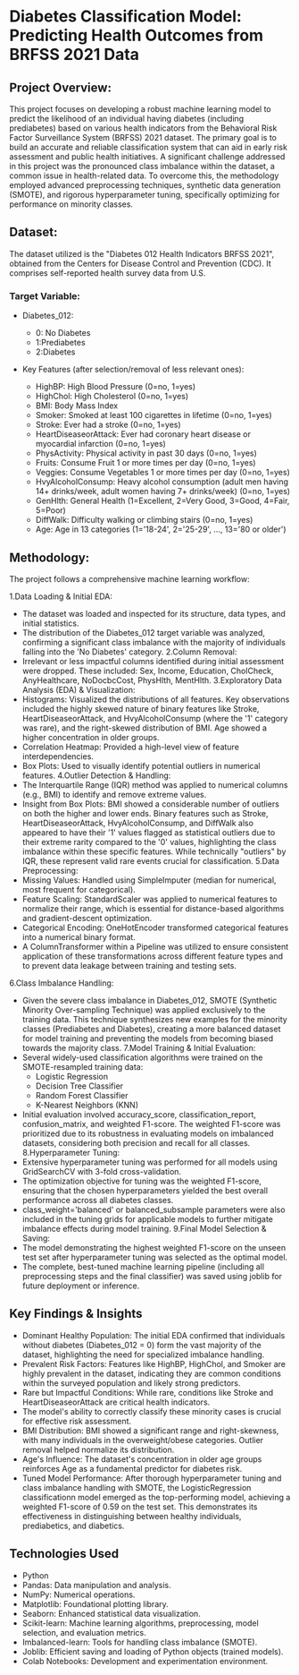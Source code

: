 # Diabetes Classification Model: Predicting Health Outcomes from BRFSS 2021 Data

## Project Overview:

This project focuses on developing a robust machine learning model to predict the likelihood of an individual having diabetes (including prediabetes) based on various health indicators from the Behavioral Risk Factor Surveillance System (BRFSS) 2021 dataset. The primary goal is to build an accurate and reliable classification system that can aid in early risk assessment and public health initiatives.
A significant challenge addressed in this project was the pronounced class imbalance within the dataset, a common issue in health-related data. To overcome this, the methodology employed advanced preprocessing techniques, synthetic data generation (SMOTE), and rigorous hyperparameter tuning, specifically optimizing for performance on minority classes.

## Dataset:

The dataset utilized is the "Diabetes 012 Health Indicators BRFSS 2021", obtained from the Centers for Disease Control and Prevention (CDC). It comprises self-reported health survey data from U.S.

### Target Variable:

* Diabetes_012:
    * 0: No Diabetes
    * 1:Prediabetes
    * 2:Diabetes

* Key Features (after selection/removal of less relevant ones):

    * HighBP: High Blood Pressure (0=no, 1=yes)
    * HighChol: High Cholesterol (0=no, 1=yes)
    * BMI: Body Mass Index
    * Smoker: Smoked at least 100 cigarettes in lifetime (0=no, 1=yes)
    * Stroke: Ever had a stroke (0=no, 1=yes)
    * HeartDiseaseorAttack: Ever had coronary heart disease or myocardial infarction (0=no, 1=yes)
    * PhysActivity: Physical activity in past 30 days (0=no, 1=yes)
    * Fruits: Consume Fruit 1 or more times per day (0=no, 1=yes)
    * Veggies: Consume Vegetables 1 or more times per day (0=no, 1=yes)
    * HvyAlcoholConsump: Heavy alcohol consumption (adult men having 14+ drinks/week, adult women having 7+ drinks/week) (0=no, 1=yes)
    * GenHlth: General Health (1=Excellent, 2=Very Good, 3=Good, 4=Fair, 5=Poor)
    * DiffWalk: Difficulty walking or climbing stairs (0=no, 1=yes)
    * Age: Age in 13 categories (1='18-24', 2='25-29', ..., 13='80 or older')
  
## Methodology:

The project follows a comprehensive machine learning workflow:

1.Data Loading & Initial EDA:
  * The dataset was loaded and inspected for its structure, data types, and initial statistics.
  * The distribution of the Diabetes_012 target variable was analyzed, confirming a significant class imbalance with the majority of individuals falling into the 'No Diabetes' category.
2.Column Removal:
  * Irrelevant or less impactful columns identified during initial assessment were dropped. These included: Sex, Income, Education, CholCheck, AnyHealthcare, NoDocbcCost, PhysHlth, MentHlth.
3.Exploratory Data Analysis (EDA) & Visualization:
  * Histograms: Visualized the distributions of all features. Key observations included the highly skewed nature of binary features like Stroke, HeartDiseaseorAttack, and HvyAlcoholConsump (where the '1' 
     category was rare), and the right-skewed distribution of BMI. Age showed a higher concentration in older groups.
  * Correlation Heatmap: Provided a high-level view of feature interdependencies.
  * Box Plots: Used to visually identify potential outliers in numerical features.
4.Outlier Detection & Handling:
  * The Interquartile Range (IQR) method was applied to numerical columns (e.g., BMI) to identify and remove extreme values.
  * Insight from Box Plots: BMI showed a considerable number of outliers on both the higher and lower ends. Binary features such as Stroke, HeartDiseaseorAttack, HvyAlcoholConsump, and DiffWalk also 
    appeared to have their '1' values flagged as statistical outliers due to their extreme rarity compared to the '0' values, highlighting the class imbalance within these specific features. While 
    technically "outliers" by IQR, these represent valid rare events crucial for classification.
5.Data Preprocessing:
  * Missing Values: Handled using SimpleImputer (median for numerical, most frequent for categorical).
  * Feature Scaling: StandardScaler was applied to numerical features to normalize their range, which is essential for distance-based algorithms and gradient-descent optimization.
  * Categorical Encoding: OneHotEncoder transformed categorical features into a numerical binary format.
  * A ColumnTransformer within a Pipeline was utilized to ensure consistent application of these transformations across different feature types and to prevent data leakage between training and testing 
    sets.

6.Class Imbalance Handling:
  * Given the severe class imbalance in Diabetes_012, SMOTE (Synthetic Minority Over-sampling Technique) was applied exclusively to the training data. This technique synthesizes new examples for the 
   minority classes (Prediabetes and Diabetes), creating a more balanced dataset for model training and preventing the models from becoming biased towards the majority class.
7.Model Training & Initial Evaluation:
  * Several widely-used classification algorithms were trained on the SMOTE-resampled training data:
     * Logistic Regression
     * Decision Tree Classifier
     * Random Forest Classifier
     * K-Nearest Neighbors (KNN)
  * Initial evaluation involved accuracy_score, classification_report, confusion_matrix, and weighted F1-score. The weighted F1-score was prioritized due to its robustness in evaluating models on 
    imbalanced datasets, considering both precision and recall for all classes.
8.Hyperparameter Tuning:
  * Extensive hyperparameter tuning was performed for all models using GridSearchCV with 3-fold cross-validation.
  * The optimization objective for tuning was the weighted F1-score, ensuring that the chosen hyperparameters yielded the best overall performance across all diabetes classes.
  * class_weight='balanced' or balanced_subsample parameters were also included in the tuning grids for applicable models to further mitigate imbalance effects during model training.
9.Final Model Selection & Saving:
  * The model demonstrating the highest weighted F1-score on the unseen test set after hyperparameter tuning was selected as the optimal model.
  * The complete, best-tuned machine learning pipeline (including all preprocessing steps and the final classifier) was saved using joblib for future deployment or inference.

## Key Findings & Insights

 * Dominant Healthy Population: The initial EDA confirmed that individuals without diabetes (Diabetes_012 = 0) form the vast majority of the dataset, highlighting the need for specialized imbalance handling.
 * Prevalent Risk Factors: Features like HighBP, HighChol, and Smoker are highly prevalent in the dataset, indicating they are common conditions within the surveyed population and likely strong predictors.
 * Rare but Impactful Conditions: While rare, conditions like Stroke and HeartDiseaseorAttack are critical health indicators.
 * The model's ability to correctly classify these minority cases is crucial for 
   effective risk assessment.
 * BMI Distribution: BMI showed a significant range and right-skewness, with many individuals in the overweight/obese categories. Outlier removal helped normalize its distribution.
 * Age's Influence: The dataset's concentration in older age groups reinforces Age as a fundamental predictor for diabetes risk.
 * Tuned Model Performance: After thorough hyperparameter tuning and class imbalance handling with SMOTE, the LogisticRegression classificationn model emerged as the top-performing model, achieving a 
   weighted F1-score of 0.59 on the test set. This demonstrates its effectiveness in distinguishing between healthy individuals, prediabetics, and diabetics.

## Technologies Used

 * Python
 * Pandas: Data manipulation and analysis.
 * NumPy: Numerical operations.
 * Matplotlib: Foundational plotting library.
 * Seaborn: Enhanced statistical data visualization.
 * Scikit-learn: Machine learning algorithms, preprocessing, model selection, and evaluation metrics.
 * Imbalanced-learn: Tools for handling class imbalance (SMOTE).
 * Joblib: Efficient saving and loading of Python objects (trained models).
 * Colab Notebooks: Development and experimentation environment.



